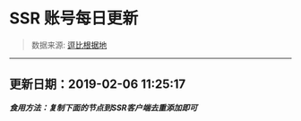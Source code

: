 # SSR 账号每日更新 
> 数据来源: [逗比根据地](https://doub.io/sszhfx/) 
----------------------------------------------
## 更新日期：2019-02-06 11:25:17 
***食用方法：复制下面的节点到SSR客户端去重添加即可***

 